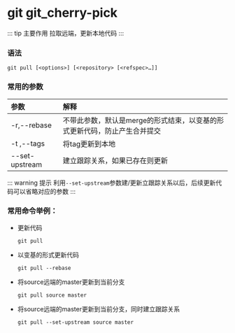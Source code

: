 # git git_cherry-pick

::: tip 主要作用
拉取远端，更新本地代码
:::

### 语法

```git
git pull [<options>] [<repository> [<refspec>…​]]
```

### 常用的参数

| 参数             | 解释                                      |
|:-------------- |:--------------------------------------- |
| -r,--rebase    | 不带此参数，默认是merge的形式结束，以变基的形式更新代码，防止产生合并提交 |
| -t ,--tags     | 将tag更新到本地                               |
| --set-upstream | 建立跟踪关系，如果已存在则更新                         |

::: warning 提示
利用`--set-upstream`参数建/更新立跟踪关系以后，后续更新代码可以省略对应的参数
:::

### 常用命令举例：

- 更新代码
  
  ```git
  git pull
  ```

- 以变基的形式更新代码
  
  ```git
  git pull --rebase
  ```

- 将source远端的master更新到当前分支
  
  ```git
  git pull source master
  ```

- 将source远端的master更新到当前分支，同时建立跟踪关系
  
  ```git
  git pull --set-upstream source master  
  ```

